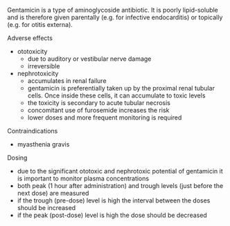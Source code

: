 Gentamicin is a type of aminoglycoside antibiotic. It is poorly lipid\-soluble and is therefore given parentally (e.g. for infective endocarditis) or topically (e.g. for otitis externa).  
  
Adverse effects  
* ototoxicity
	+ due to auditory or vestibular nerve damage
	+ irreversible
* nephrotoxicity
	+ accumulates in renal failure
	+ gentamicin is preferentially taken up by the proximal renal tubular cells. Once inside these cells, it can accumulate to toxic levels
	+ the toxicity is secondary to acute tubular necrosis
	+ concomitant use of furosemide increases the risk
	+ lower doses and more frequent monitoring is required

  
Contraindications  
* myasthenia gravis

  
Dosing  
* due to the significant ototoxic and nephrotoxic potential of gentamicin it is important to monitor plasma concentrations
* both peak (1 hour after administration) and trough levels (just before the next dose) are measured
* if the trough (pre\-dose) level is high the interval between the doses should be increased
* if the peak (post\-dose) level is high the dose should be decreased
